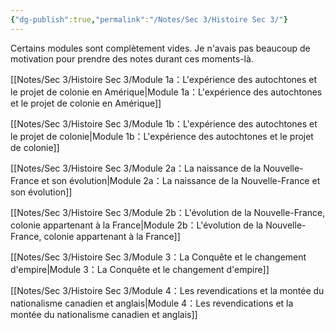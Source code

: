```yaml
---
{"dg-publish":true,"permalink":"/Notes/Sec 3/Histoire Sec 3/"}
---
```


Certains modules sont complètement vides. Je n'avais pas beaucoup de motivation pour prendre des notes durant ces moments-là.

[[Notes/Sec 3/Histoire Sec 3/Module 1a：L'expérience des autochtones et le projet de colonie en Amérique\|Module 1a：L'expérience des autochtones et le projet de colonie en Amérique]]

[[Notes/Sec 3/Histoire Sec 3/Module 1b：L'expérience des autochtones et le projet de colonie\|Module 1b：L'expérience des autochtones et le projet de colonie]]

[[Notes/Sec 3/Histoire Sec 3/Module 2a：La naissance de la Nouvelle-France et son évolution\|Module 2a：La naissance de la Nouvelle-France et son évolution]]

[[Notes/Sec 3/Histoire Sec 3/Module 2b：L'évolution de la Nouvelle-France, colonie appartenant à la France\|Module 2b：L'évolution de la Nouvelle-France, colonie appartenant à la France]]

[[Notes/Sec 3/Histoire Sec 3/Module 3：La Conquête et le changement d'empire\|Module 3：La Conquête et le changement d'empire]]

[[Notes/Sec 3/Histoire Sec 3/Module 4：Les revendications et la montée du nationalisme canadien et anglais\|Module 4：Les revendications et la montée du nationalisme canadien et anglais]]